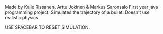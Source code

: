 Made by Kalle Rissanen, Arttu Jokinen & Markus Saronsalo First year java programming project. Simulates the trajectory of a bullet. Doesn't use realistic physics.

USE SPACEBAR TO RESET SIMULATION.
